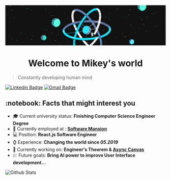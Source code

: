 <img src="./background.jpg" align="center" />
<h1 align="center">
  Welcome to Mikey's world
</h1>

> Constantly developing human mind

[![Linkedin Badge](https://img.shields.io/badge/-Lindkedin-blue?style=flat-square&logo=Linkedin&logoColor=white&link=https://www.linkedin.com/in/mikolaj-zatorski/)](https://www.linkedin.com/in/mikolaj-zatorski/) 
[![Gmail Badge](https://img.shields.io/badge/-Gmail-Red?style=flat-square&logo=Gmail&logoColor=white&link=mailto:mikolajzatorski1@gmail.com)](mailto:mikolajzatorski1@gmail.com)


<h2>:notebook: Facts that might interest you </h2>

  * :mortar_board: Current university status: **Finishing Computer Science Engineer Degree**
  * :money_with_wings: Currently employed at : **[Software Mansion](https://swmansion.com/)**
  * :computer: Position: **React.js Software Engineer**
  * :watch: Experience: **Changing the world since *05.2019***
  * :sushi: Currently working on: **Engineer's Theorem & [Async Canvas](canvas.async.art)**
  * :chart: Future goals: **Bring AI power to improve User Interface development...**


![Github Stats](https://github-readme-stats.vercel.app/api?username=MikeyZat&count_private=true&show_icons=true&title_color=fff&icon_color=79ff97&text_color=9f9f9f&bg_color=151515)
